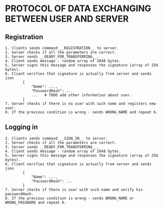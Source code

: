 # PROTOCOL OF DATA EXCHANGING BETWEEN USER AND SERVER
    
## Registration
    1. Clients sends command __REGISTRATION__ to server.
    2. Server checks if all the parameters are correct.
    3. Server sends __READY_FOR_TRANSFERRING__.
    4. Client sends message - random array of 2048 bytes.
    5. Server signs this message and responses the signature (array of 256 bytes).
    6. Client verifies that signature is actually from server and sends json
            {
                "Name": ...,
                "PasswordHash": ...
                ...   # TODO add other information about user.
            }
    7. Server checks if there is no user with such name and registers new user.
    8. If the previous condition is wrong - sends WRONG_NAME and repeat 6.
    
## Logging in

    1. Clients sends command __SIGN_IN__ to server.
    2. Server checks if all the parameters are correct.
    3. Server sends __READY_FOR_TRANSFERRING__.
    4. Client sends message - random array of 2048 bytes.
    5. Server signs this message and responses the signature (array of 256 bytes).
    6. Client verifies that signature is actually from server and sends json
            {
                "Name": ...,
                "PasswordHash": ...
            }
    7. Server checks if there is user with such name and verify his passwordHash.
    8. If the previous condition is wrong - sends WRONG_NAME or WRONG_PASSWORD and repeat 6.



